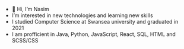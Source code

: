 - 👋 Hi, I’m Nasim
- I’m interested in new technologies and learning new skills
- I studied Computer Science at Swansea university and graduated in 2021
- I am profficient in Java, Python, JavaScript, React, SQL, HTML and SCSS/CSS

<!---
Nasim06/Nasim06 is a ✨ special ✨ repository because its `README.md` (this file) appears on your GitHub profile.
You can click the Preview link to take a look at your changes.
--->
